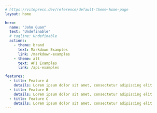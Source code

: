 ```yaml
---
# https://vitepress.dev/reference/default-theme-home-page
layout: home

hero:
  name: "John Guan"
  text: "Undefinable"
  # tagline: Undefinable
  actions:
    - theme: brand
      text: Markdown Examples
      link: /markdown-examples
    - theme: alt
      text: API Examples
      link: /api-examples

features:
  - title: Feature A
    details: Lorem ipsum dolor sit amet, consectetur adipiscing elit
  - title: Feature B
    details: Lorem ipsum dolor sit amet, consectetur adipiscing elit
  - title: Feature C
    details: Lorem ipsum dolor sit amet, consectetur adipiscing elit
---
```


